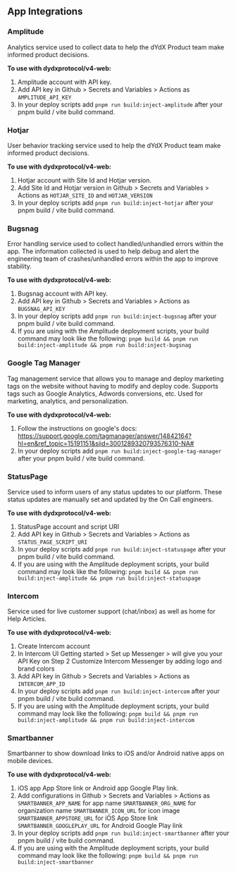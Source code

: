 ## App Integrations

### Amplitude

Analytics service used to collect data to help the dYdX Product team make informed product decisions.

<b>To use with dydxprotocol/v4-web:</b>

1. Amplitude account with API key.
2. Add API key in Github > Secrets and Variables > Actions as `AMPLITUDE_API_KEY`
3. In your deploy scripts add `pnpm run build:inject-amplitude` after your pnpm build / vite build command.

### Hotjar

User behavior tracking service used to help the dYdX Product team make informed product decisions.

<b>To use with dydxprotocol/v4-web:</b>

1. Hotjar account with Site Id and Hotjar version.
2. Add Site Id and Hotjar version in Github > Secrets and Variables > Actions as `HOTJAR_SITE_ID` and `HOTJAR_VERSION`
3. In your deploy scripts add `pnpm run build:inject-hotjar` after your pnpm build / vite build command.

### Bugsnag

Error handling service used to collect handled/unhandled errors within the app. The information collected is used to help debug and alert the engineering team of crashes/unhandled errors within the app to improve stability.

<b>To use with dydxprotocol/v4-web:</b>

1. Bugsnag account with API key.
2. Add API key in Github > Secrets and Variables > Actions as `BUGSNAG_API_KEY`
3. In your deploy scripts add `pnpm run build:inject-bugsnag` after your pnpm build / vite build command.
4. If you are using with the Amplitude deployment scripts, your build command may look like the following: `pnpm build && pnpm run build:inject-amplitude && pnpm run build:inject-bugsnag`

### Google Tag Manager

Tag management service that allows you to manage and deploy marketing tags on the website without having to modify and deploy code. Supports tags such as Google Analytics, Adwords conversions, etc. Used for marketing, analytics, and personalization.

<b>To use with dydxprotocol/v4-web:</b>

1. Follow the instructions on google's docs: https://support.google.com/tagmanager/answer/14842164?hl=en&ref_topic=15191151&sjid=3001289320793576310-NA#
2. In your deploy scripts add `pnpm run build:inject-google-tag-manager` after your pnpm build / vite build command.

### StatusPage

Service used to inform users of any status updates to our platform. These status updates are manually set and updated by the On Call engineers.

<b>To use with dydxprotocol/v4-web:</b>

1. StatusPage account and script URI
2. Add API key in Github > Secrets and Variables > Actions as `STATUS_PAGE_SCRIPT_URI`
3. In your deploy scripts add `pnpm run build:inject-statuspage` after your pnpm build / vite build command.
4. If you are using with the Amplitude deployment scripts, your build command may look like the following: `pnpm build && pnpm run build:inject-amplitude && pnpm run build:inject-statuspage`

### Intercom

Service used for live customer support (chat/inbox) as well as home for Help Articles.

<b>To use with dydxprotocol/v4-web:</b>

1. Create Intercom account
2. In Intercom UI
   Getting started > Set up Messenger > will give you your API Key on Step 2
   Customize Intercom Messenger by adding logo and brand colors
3. Add API key in Github > Secrets and Variables > Actions as `INTERCOM_APP_ID`
4. In your deploy scripts add `pnpm run build:inject-intercom` after your pnpm build / vite build command.
5. If you are using with the Amplitude deployment scripts, your build command may look like the following: `pnpm build && pnpm run build:inject-amplitude && pnpm run build:inject-intercom`

### Smartbanner

Smartbanner to show download links to iOS and/or Android native apps on mobile devices.

<b>To use with dydxprotocol/v4-web:</b>

1. iOS app App Store link or Android app Google Play link.
2. Add configurations in Github > Secrets and Variables > Actions as
   `SMARTBANNER_APP_NAME` for app name
   `SMARTBANNER_ORG_NAME` for organization name
   `SMARTBANNER_ICON_URL` for icon image
   `SMARTBANNER_APPSTORE_URL` for iOS App Store link
   `SMARTBANNER_GOOGLEPLAY_URL` for Android Google Play link
3. In your deploy scripts add `pnpm run build:inject-smartbanner` after your pnpm build / vite build command.
4. If you are using with the Amplitude deployment scripts, your build command may look like the following: `pnpm build && pnpm run build:inject-smartbanner`
